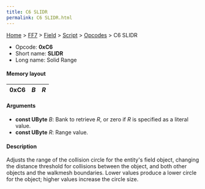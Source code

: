 ```yaml
---
title: C6 SLIDR
permalink: C6 SLIDR.html
---
```


[Home](../../../../Main%20Page.md) > [FF7](../../../../FF7.md) > [Field](../../../Field.md) > [Script](../../Script.md) > [Opcodes](../Opcodes.md) > C6 SLIDR

-   Opcode: **0xC6**
-   Short name: **SLIDR**
-   Long name: Solid Range

#### Memory layout

| 0xC6 | *B* | *R* |
|------|-----|-----|

#### Arguments

-   **const UByte** *B*: Bank to retrieve *R*, or zero if *R* is
    specified as a literal value.
-   **const UByte** *R*: Range value.

#### Description

Adjusts the range of the collision circle for the entity's field object,
changing the distance threshold for collisions between the object, and
both other objects and the walkmesh boundaries. Lower values produce a
lower circle for the object; higher values increase the circle size.
